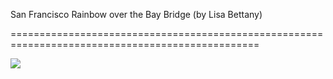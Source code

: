 <!--
id: 2433365317
link: http://tumblr.atmos.org/post/2433365317/san-francisco-rainbow-over-the-bay-bridge-by-lisa
slug: san-francisco-rainbow-over-the-bay-bridge-by-lisa
date: Thu Dec 23 2010 10:06:39 GMT-0800 (PST)
publish: 2010-12-023
tags: 
title: San Francisco Rainbow over the Bay Bridge (by Lisa Bettany)
                                     
-->


San Francisco Rainbow over the Bay Bridge (by Lisa Bettany)
                                     
=================================================================================================

![](http://www.tumblr.com/photo/1280/atmos/2433365317/1/tumblr_ldw7n4xwzN1qz4sng)

